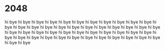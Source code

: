 # 2048
hi bye hi bye hi bye hi bye hi bye hi bye hi bye hi bye hi bye hi bye hi bye hi bye hi bye hi bye hi bye hi bye hi bye hi bye hi bye hi bye hi bye hi bye hi bye hi bye hi bye hi bye hi bye hi bye hi bye hi bye hi bye hi bye hi bye hi bye hi bye hi bye hi bye hi bye hi bye hi bye hi bye hi bye hi bye hi bye hi bye hi bye hi bye hi bye
